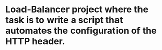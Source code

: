 # Load-Balancer project where the task is to write a script that automates the configuration of the HTTP header.